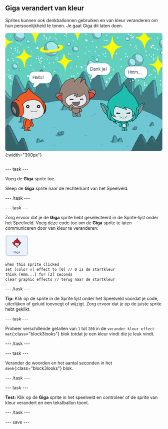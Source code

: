 ## Giga verandert van kleur

<div style="display: flex; flex-wrap: wrap">
<div style="flex-basis: 200px; flex-grow: 1; margin-right: 15px;">
Sprites kunnen ook denkballonnen gebruiken en van kleur veranderen om hun persoonlijkheid te tonen. Je gaat Giga dit laten doen.
</div>
<div>

![De Giga sprite denkt, "Hmm...".](images/giga-step2.png){:width="300px"}

</div>
</div>

--- task ---

Voeg de **Giga** sprite toe.

Sleep de **Giga** sprite naar de rechterkant van het Speelveld.

--- /task ---

--- task ---

Zorg ervoor dat je de **Giga** sprite hebt geselecteerd in de Sprite-lijst onder het Speelveld. Voeg deze code toe om de **Giga** sprite te laten communiceren door van kleur te veranderen:

![De Giga sprite.](images/giga-sprite.png)

```blocks3
when this sprite clicked
set [color v] effect to [0] // 0 is de startkleur
think [Hmm...] for [2] seconds 
clear graphic effects // terug naar de startkleur
```

--- /task ---

**Tip:** Klik op de sprite in de Sprite lijst onder het Speelveld voordat je code, uiterlijken of geluid toevoegt of wijzigt. Zorg ervoor dat je op de juiste sprite hebt geklikt.

--- task ---

Probeer verschillende getallen van `1` tot `200` in de `verander kleur effect met`{:class="block3looks"} blok totdat je een kleur vindt die je leuk vindt.

--- /task ---

--- task ---

Verander de woorden en het aantal seconden in het `denk`{:class="block3looks"} blok.

--- /task ---

--- task ---

**Test:** Klik op de **Giga** sprite in het speelveld en controleer of de sprite van kleur verandert en een tekstballon toont.

--- /task ---

--- save ---
